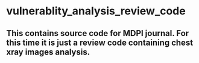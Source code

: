 # vulnerablity_analysis_review_code

## This contains source code for MDPI journal. For this time it is just a review code containing chest xray images analysis.
